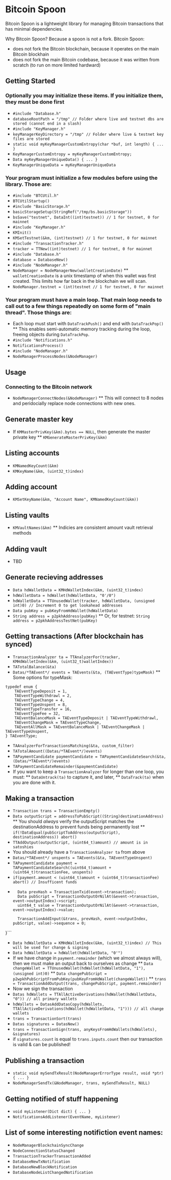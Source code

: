 # Bitcoin Spoon

Bitcoin Spoon is a lightweight library for managing Bitcoin transactions that has minimal dependencies.

Why Bitcoin Spoon? Because a spoon is not a fork. Bitcoin Spoon:

* does not fork the Bitcoin blockchain, because it operates on the main Bitcoin blockhain
* does not fork the main Bitcoin codebase, because it was written from scratch (to run on more limited hardward)

## Getting Started

### Optionally you may initialize these items. If you initialize them, they must be done first
* `#include "Database.h"`
* `databaseRootPath = "/tmp" // Folder where live and testnet dbs are stored (cannot end in a slash)`
* `#include "KeyManager.h"`
* `keyManagerKeyDirectory = "/tmp" // Folder where live & testnet key files are stored`
* `static void myKeyManagerCustomEntropy(char *buf, int length) { ... }`
* `KeyManagerCustomEntropy = myKeyManagerCustomEntropy;`
* `Data myKeyManagerUniqueData() { ... }`
* `KeyManagerUniqueData = myKeyManagerUniqueData`

### Your program must initialize a few modules before using the library. Those are:
* `#include "BTCUtil.h"`
* `BTCUtilStartup()`
* `#include "BasicStorage.h"`
* `basicStorageSetup(StringRef("/tmp/bs.basicStorage"))`
* `bsSave("testnet", DataInt((int)testnet)) // 1 for testnet, 0 for mainnet`
* `#include "KeyManager.h"`
* `KMInit()`
* `KMSetTestnet(&km, (int)testnet) // 1 for testnet, 0 for mainnet`
* `#include "TransactionTracker.h"`
* `tracker = TTNew((int)testnet) // 1 for testnet, 0 for mainnet`
* `#include "Database.h"`
* `database = DatabaseNew()`
* `#include "NodeManager.h"`
* `NodeManager = NodeManagerNew(walletCreationDate)`
** `walletCreationDate` is a unix timestamp of when this wallet was first created. This limits how far back in the blockchain we will scan.
* `NodeManager.testnet = (int)testnet // 1 for testnet, 0 for mainnet`

### Your program must have a main loop. That main loop needs to call out to a few things repeatedly on some form of "main thread". Those things are:
* Each loop must start with `DataTrackPush()` and end with `DataTrackPop()`
** This enables semi-automatic memory tracking during the loop, freeing objects during `DataTrackPop`.
* `#include "Notifications.h"`
* `NotificationsProcess()`
* `#include "NodeManager.h"`
* `NodeManagerProcessNodes(&NodeManager)`

## Usage

### Connecting to the Bitcoin network
* `NodeManagerConnectNodes(&NodeManager)`
** This will connect to 8 nodes and peridocially replace node connections with new ones.

## Generate master key
* If `KMMasterPrivKey(&km).bytes == NULL`, then generate the master private key
** `KMGenerateMasterPrivKey(&km)`

## Listing accounts
* `KMNamedKeyCount(&km)`
* `KMKeyName(&km, (uint32_t)index)`

## Adding account
* `KMSetKeyName(&km, "Account Name", KMNamedKeyCount(&km))`

## Listing vaults
* `KMVaultNames(&km)`
** Indicies are consistent amount vault retrieval methods

## Adding vault
* TBD

## Generate recieving addresses
* `Data hdWalletData = KMHdWalletIndex(&km, (uint32_t)index)`
* `hdWalletData = hdWallet(hdWalletData, "0'/0")`
* `hdWalletData = TTUnusedWallet(tracker, hdWalletData, (unsigned int)0) // Increment 0 to get lookahead addresses`
* `Data pubKey = pubKeyFromHdWallet(hdWalletData)`
* `String address = p2pkhAddress(pubKey)`
** Or, for testnet: `String address = p2pkhAddressTestNet(pubKey)`

## Getting transactions (After blockchain has synced)
* `TransactionAnalyzer ta = TTAnalyzerFor(tracker, KMHdWalletIndex(&km, (uint32_t)walletIndex))`
* `TATotalBalance(&ta)`
* `Datas/*TAEvent*/ events = TAEvents(&ta, (TAEventType)typeMask)`
** Some options for typeMask:
```
typedef enum {
    TAEventTypeDeposit = 1,
    TAEventTypeWithdrawl = 2,
    TAEventTypeChange = 4,
    TAEventTypeUnspent = 8,
    TAEventTypeTransfer = 16,
    TAEventTypeFee = 32,
    TAEventBalanceMask = TAEventTypeDeposit | TAEventTypeWithdrawl,
    TAEventChangeMask = TAEventTypeChange,
    TAEventAllMask = TAEventBalanceMask | TAEventChangeMask | TAEventTypeUnspent,
} TAEventType;
```
* `TAAnalyzerForTransactionsMatching(&ta, custom_filter)`
* `TATotalAmount((Datas/*TAEvent*/)events)`
* `TAPaymentCandidate paymentCandidate = TAPaymentCandidateSearch(&ta, (Datas/*TAEvent*/)events)`
* `TAPaymentCandidateRemainder(&paymentCandidate)`
* If you want to keep a `TransactionAnalyzer` for longer than one loop, you must:
** `DataUntrack(ta)` to capture it, and later,
** `DataTrack(ta)` when you are done with it.

## Making a transaction
* `Transaction trans = TransactionEmpty()`
* `Data outputScript = addressToPubScript((String)destinationAddress)`
** You should *always* verify the outputScript matches the destinationAddress to prevent funds being permanently lost
** `if(!DataEqual(pubScriptToAddress(outputScript), destinationAddress)) abort()`
* `TTAddOutput(outputScript, (uint64_t)amount) // amount is in satoshies`
* You should already have a `TransactionAnalyzer ta` from above
* `Datas/*TAEvent*/ unspents = TAEvents(&ta, TAEventTypeUnspent)`
* `TAPaymentCandidate payment = TAPaymentCandidateSearch((uint64_t)amount + (uint64_t)transactionFee, unspents)`
* `if(payment.amount < (uint64_t)amount + (uint64_t)transactionFee) abort() // Insufficent funds`
* ```FORIN(TAEvent, event, payment.events) {
    Data prevHash = TransactionTxid(event->transaction);
    Data pubScript = TransactionOutputOrNilAt(&event->transaction, event->outputIndex)->script;
    uint64_t value = TransactionOutputOrNilAt(&event->transaction, event->outputIndex)->value;

    TransactionAddInput(&trans, prevHash, event->outputIndex, pubScript, value)->sequence = 0;
}```
* `Data hdWalletData = KMHdWalletIndex(&km, (uint32_t)index) // This will be used for change & signing`
* `Data hdWalletData = hdWallet(hdWalletData, "0'")`
* If we have change in `payment.remainder` (which we almost always will), then we must make an output back to ourselves as change
** `Data changeWallet = TTUnusedWallet(hdWallet(hdWalletData, "1"), (unsigned int)0)`
** `Data changePubScript = p2wpkhPubScriptFromPubKey(pubKeyFromHdWallet(changeWallet))`
** `trans = TransactionAddOutput(trans, changePubScript, payment.remainder)`
* Now we sign the transaction
* `Datas hdWallets = TTAllActiveDerivations(hdWallet(hdWalletData, "0")) // all primary wallets`
* `hdWallets = DatasAddDatasCopy(hdWallets, TTAllActiveDerivations(hdWallet(hdWalletData, "1"))) // all change wallets`
* `trans = TransactionSort(trans)`
* `Datas signatures = DatasNew()`
* `trans = TransactionSign(trans, anyKeysFromHdWallets(hdWallets), &signatures)`
* if `signatures.count` is equal to `trans.inputs.count` then our transaction is valid & can be published!

## Publishing a transaction
* `static void mySendTxResult(NodeManagerErrorType result, void *ptr) { ... }`
* `NodeManagerSendTx(&NodeManager, trans, mySendTxResult, NULL)`

## Getting notified of stuff happening
* `void myListener(Dict dict) { ... }`
* `NotificationsAddListener(EventName, myListener)`

## List of some interesting notifiction event names:
* `NodeManagerBlockchainSyncChange`
* `NodeConnectionStatusChanged`
* `TransactionTrackerTransactionAdded`
* `DatabaseNewTxNotification`
* `DatabaseNewBlockNotification`
* `DatabaseNodeListChangedNotification`

